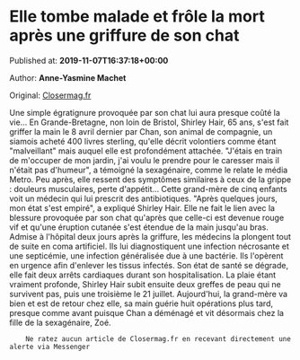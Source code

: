 
# Elle tombe malade et frôle la mort après une griffure de son chat

Published at: **2019-11-07T16:37:18+00:00**

Author: **Anne-Yasmine Machet**

Original: [Closermag.fr](https://www.closermag.fr/vecu/faits-divers/elle-tombe-malade-et-frole-la-mort-apres-une-griffure-de-son-chat-1046145)

Une simple égratignure provoquée par son chat lui aura presque coûté la vie... En Grande-Bretagne, non loin de Bristol, Shirley Hair, 65 ans, s'est fait griffer la main le 8 avril dernier par Chan, son animal de compagnie, un siamois acheté 400 livres sterling, qu'elle décrit volontiers comme étant "malveillant" mais auquel elle est profondément attachée. "J'étais en train de m'occuper de mon jardin, j'ai voulu le prendre pour le caresser mais il n'était pas d'humeur", a témoigné la sexagénaire, comme le relate le média Metro.
Peu après, elle ressent des symptômes similaires à ceux de la grippe : douleurs musculaires, perte d'appétit... Cette grand-mère de cinq enfants voit un médecin qui lui prescrit des antibiotiques. "Après quelques jours, mon état s'est empiré", a expliqué Shirley Hair. Elle ne fait le lien avec la blessure provoquée par son chat qu'après que celle-ci est devenue rouge vif et qu'une éruption cutanée s'est étendue de la main jusqu'au bras.
Admise à l'hôpital deux jours après la griffure, les médecins la plongent tout de suite en coma artificiel. Ils lui diagnostiquent une infection nécrosante et une septicémie, une infection généralisée due à une bactérie. Ils l'opèrent en urgence afin d'enlever les tissus infectés. Son état de santé se dégrade, elle fait deux arrêts cardiaques durant son hospitalisation. La plaie étant vraiment profonde, Shirley Hair subit ensuite deux greffes de peau qui ne survivent pas, puis une troisième le 21 juillet.
Aujourd'hui, la grand-mère va bien et est de retour chez elle, sa main guérie huit opérations plus tard, presque comme avant puisque Chan a déménagé et vit désormais chez la fille de la sexagénaire, Zoé.

        Ne ratez aucun article de Closermag.fr en recevant directement une alerte via Messenger
      
